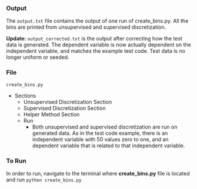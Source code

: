 ### Output
The `output.txt` file contains the output of one run of create_bins.py. All the bins are printed from unsupervised and supervised discretization.

**Update:** `output_corrected.txt` is the output after correcting how the test data is generated. The dependent variable is now actually dependent on the independent variable, and matches the example test code. Test data is no longer uniform or seeded. 


### File
 `create_bins.py`
* Sections
  * Unsupervised Discretization Section
  * Supervised Discretization  Section
  * Helper Method Section  
  * Run 
    * Both unsupervised and supervised discretization are run on generated data. As in the test code example, there is an independent variable with 50 values zero to one, and an dependent variable that is related to that independent variable.

### To Run 
In order to run, navigate to the terminal where **create_bins.py** file is located and run `python create_bins.py`


